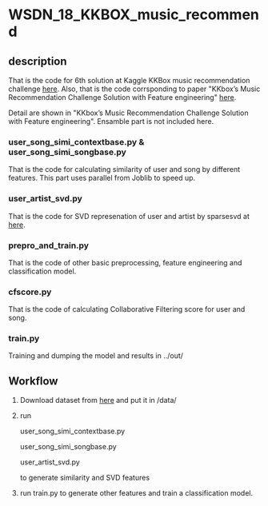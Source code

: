 # WSDN_18_KKBOX_music_recommend


## description 
That is the code for 6th solution at Kaggle KKBox music recommendation challenge [here](https://www.kaggle.com/c/kkbox-music-recommendation-challenge/discussion/45999).
Also, that is the code corrsponding to paper "KKbox’s Music Recommendation Challenge Solution
with Feature engineering" [here](http://wsdm-cup-2018.kkbox.events/pdf/WSDM_KKboxs_Music_Recommendation_Challenge_6th_Solution.pdf).

Detail are shown in "KKbox’s Music Recommendation Challenge Solution
with Feature engineering". Ensamble part is not included here.


### user\_song\_simi\_contextbase.py & user\_song\_simi\_songbase.py
That is the code for calculating similarity of user and song by different features. This part uses parallel from Joblib to speed up.

### user\_artist\_svd.py
That is the code for SVD represenation of user and artist by sparsesvd at [here](https://pypi.org/project/sparsesvd/).

### prepro\_and\_train.py
That is the code of other basic preprocessing, feature engineering and classification model.

### cfscore.py
That is the code of calculating Collaborative Filtering score for user and song.

### train.py
Training and dumping the model and results in ../out/


## Workflow
1. Download dataset from [here](https://www.kaggle.com/c/kkbox-music-recommendation-challenge/) and put it in /data/
2. run 

	user\_song\_simi\_contextbase.py 
	
	user\_song\_simi\_songbase.py
	
	user\_artist\_svd.py
	
	to generate similarity and SVD features
	
3. run train.py to generate other features and train a classification model.


	
